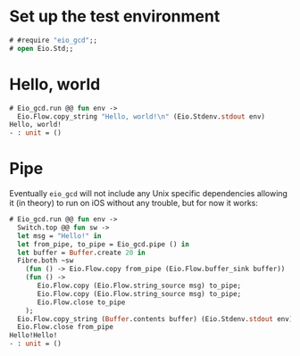 # Set up the test environment

```ocaml
# #require "eio_gcd";;
# open Eio.Std;;
```

# Hello, world

```ocaml
# Eio_gcd.run @@ fun env ->
  Eio.Flow.copy_string "Hello, world!\n" (Eio.Stdenv.stdout env)
Hello, world!
- : unit = ()
```

# Pipe

Eventually `eio_gcd` will not include any Unix specific dependencies allowing it (in theory)
to run on iOS without any trouble, but for now it works:

```ocaml
# Eio_gcd.run @@ fun env ->
  Switch.top @@ fun sw ->
  let msg = "Hello!" in
  let from_pipe, to_pipe = Eio_gcd.pipe () in
  let buffer = Buffer.create 20 in
  Fibre.both ~sw
    (fun () -> Eio.Flow.copy from_pipe (Eio.Flow.buffer_sink buffer))
    (fun () ->
       Eio.Flow.copy (Eio.Flow.string_source msg) to_pipe;
       Eio.Flow.copy (Eio.Flow.string_source msg) to_pipe;
       Eio.Flow.close to_pipe
    );
  Eio.Flow.copy_string (Buffer.contents buffer) (Eio.Stdenv.stdout env);
  Eio.Flow.close from_pipe
Hello!Hello!
- : unit = ()
```
